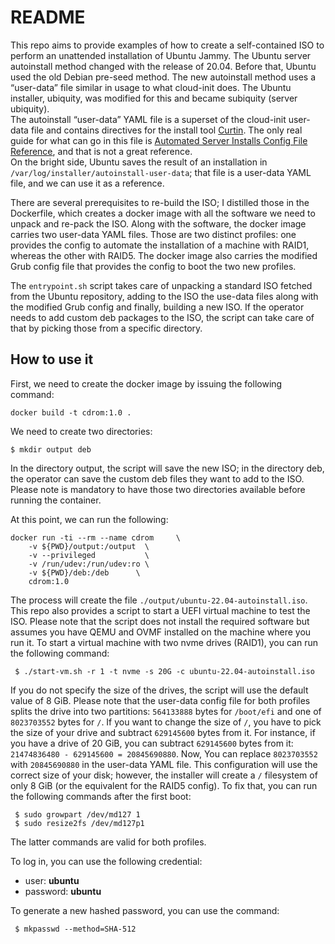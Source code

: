 # README

This repo aims to provide examples of how to create a self-contained ISO to
perform an unattended installation of Ubuntu Jammy. The Ubuntu server
autoinstall method changed with the release of 20.04. Before that, Ubuntu used
the old Debian pre-seed method. The new autoinstall method uses a “user-data”
file similar in usage to what cloud-init does. The Ubuntu installer, ubiquity,
was modified for this and became subiquity (server ubiquity).  
The autoinstall “user-data” YAML file is a superset of the cloud-init user-data
file and contains directives for the install tool
[Curtin](https://curtin.readthedocs.io/en/latest/topics/overview.html). The only
real guide for what can go in this file is [Automated Server Installs Config
File Reference](https://ubuntu.com/server/docs/install/autoinstall-reference),
and that is not a great reference.  
On the bright side, Ubuntu saves the result of an installation in
`/var/log/installer/autoinstall-user-data`; that file is a user-data YAML file,
and we can use it as a reference.

There are several prerequisites to re-build the ISO; I distilled those in the
Dockerfile, which creates a docker image with all the software we need to unpack
and re-pack the ISO. Along with the software, the docker image carries two
user-data YAML files. Those are two distinct profiles: one provides the config
to automate the installation of a machine with RAID1, whereas the other with
RAID5. The docker image also carries the modified Grub config file that provides
the config to boot the two new profiles.

The `entrypoint.sh` script takes care of unpacking a standard ISO fetched from
the Ubuntu repository, adding to the ISO the use-data files along with the
modified Grub config and finally, building a new ISO. If the operator needs to
add custom deb packages to the ISO, the script can take care of that by picking
those from a specific directory.

## How to use it

First, we need to create the docker image by issuing the following command:

    docker build -t cdrom:1.0 .

We need to create two directories:

    $ mkdir output deb

In the directory output, the script will save the new ISO; in the directory deb,
the operator can save the custom deb files they want to add to the ISO. Please
note is mandatory to have those two directories available before running the
container.

At this point, we can run the following:

    docker run -ti --rm --name cdrom     \
		-v ${PWD}/output:/output  \
		-v --privileged           \
		-v /run/udev:/run/udev:ro \
		-v ${PWD}/deb:/deb      \
		cdrom:1.0

The process will create the file `./output/ubuntu-22.04-autoinstall.iso`. This
repo also provides a script to start a UEFI virtual machine to test the ISO.
Please note that the script does not install the required software but assumes
you have QEMU and OVMF installed on the machine where you run it. To start a
virtual machine with two nvme drives (RAID1), you can run the following command:

     $ ./start-vm.sh -r 1 -t nvme -s 20G -c ubuntu-22.04-autoinstall.iso    

If you do not specify the size of the drives, the script will use the default
value of 8 GiB. Please note that the user-data config file for both profiles
splits the drive into two partitions: `564133888` bytes for `/boot/efi` and one
of `8023703552` bytes for `/`. If you want to change the size of `/`, you have
to pick the size of your drive and subtract `629145600` bytes from it. For
instance, if you have a drive of 20 GiB, you can subtract `629145600` bytes from
it: `21474836480 - 629145600 = 20845690880`. Now, You can replace `8023703552` 
with `20845690880` in the user-data YAML file. This configuration will use the
correct size of your disk; however, the installer will create a `/` filesystem
of only 8 GiB (or the equivalent for the RAID5 config). To fix that, you can run
the following commands after the first boot:

     $ sudo growpart /dev/md127 1
     $ sudo resize2fs /dev/md127p1

The latter commands are valid for both profiles.  

To log in, you can use the following credential: 

 - user: **ubuntu** 
 - password: **ubuntu**

To generate a new hashed password, you can use the command:

     $ mkpasswd --method=SHA-512

